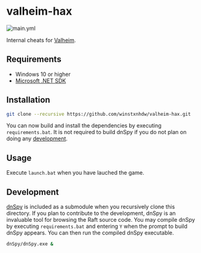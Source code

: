 # valheim-hax

![main.yml](https://github.com/winstxnhdw/valheim-hax/actions/workflows/main.yml/badge.svg)

Internal cheats for [Valheim](https://en.wikipedia.org/wiki/Valheim).

## Requirements

- Windows 10 or higher
- [Microsoft .NET SDK](https://dotnet.microsoft.com/en-us/download)

## Installation

```bash
git clone --recursive https://github.com/winstxnhdw/valheim-hax.git
```

You can now build and install the dependencies by executing `requirements.bat`. It is not required to build dnSpy if you do not plan on doing any [development](#development).

## Usage

Execute `launch.bat` when you have lauched the game.

## Development

[dnSpy](https://github.com/dnSpy/dnSpy) is included as a submodule when you recursively clone this directory. If you plan to contribute to the development, dnSpy is an invaluable tool for browsing the Raft source code. You may compile dnSpy by executing `requirements.bat` and entering `Y` when the prompt to build dnSpy appears. You can then run the compiled dnSpy executable.

```bash
dnSpy/dnSpy.exe &
```
